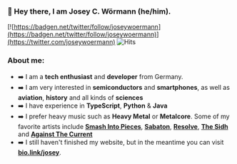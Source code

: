 ### 👋 Hey there, I am Josey C. Wörmann (he/him).
[![https://badgen.net/twitter/follow/joseywoermann](https://badgen.net/twitter/follow/joseywoermann)](https://twitter.com/joseywoermann) ![Hits](https://hits.link/hits?url=https://github.com/joseywoermann&label=visits&bgRight=1D93DC)

### About me:

- ➡️ I am a **tech enthusiast** and **developer** from Germany.
- ➡️ I am very interested in **semiconductors** and **smartphones**, as well as **aviation**, **history** and all kinds of **sciences**
- ➡️ I have experience in **TypeScript**, **Python** & **Java**
- ➡️ I prefer heavy music such as **Heavy Metal** or **Metalcore**. Some of my favorite artists include [**Smash Into Pieces**](https://open.spotify.com/artist/2vhrwzjf9H3icunkVFi9tq), [**Sabaton**](https://open.spotify.com/artist/3o2dn2O0FCVsWDFSh8qxgG), [**Resolve**](https://open.spotify.com/artist/52tIYMYQgBbgOFIJHaOPxY), [**The Sidh**](https://open.spotify.com/artist/3boYI1yAlZAm5NmtCitCFj) and [**Against The Current**](https://open.spotify.com/artist/6yhD1KjhLxIETFF7vIRf8B)
- ➡️ I still haven't finished my website, but in the meantime you can visit [**bio.link/josey**](https://bio.link/josey).

<!--

<br>

[![Discord Presence](https://lanyard-profile-readme.vercel.app/api/586206645592391711?bg=0D1117)](https://discord.com/users/586206645592391711)
-->
